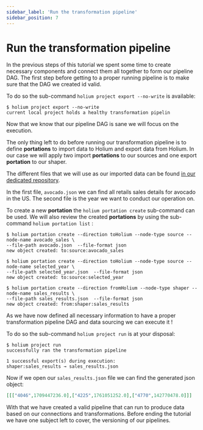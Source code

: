 ```yaml
---
sidebar_label: 'Run the transformation pipeline'
sidebar_position: 7
---
```


# Run the transformation pipeline

In the previous steps of this tutorial we spent some time to create necessary components and connect
them all together to form our pipeline DAG. The first step before getting to a proper running pipeline
is to make sure that the DAG we created id valid.

To do so the sub-command `holium project export --no-write` is available:
```shell
$ holium project export --no-write
current local project holds a healthy transformation pipelin
```

Now that we know that our pipeline DAG is sane we will focus on the execution.

The only thing left to do before running our transformation pipeline is to define **portations** to
import data to Holium and export data from Holium. In our case we will apply two import **portations**
to our sources and one export **portation** to our shaper.

The different files that we will use as our imported data can be found [in our dedicated repository](https://github.com/polyphene/getting-started/tree/main/assets/wasm).

In the first file, `avocado.json` we can find all retails sales details for avocado in the US. The second
file is the year we want to conduct our operation on.

To create a new **portation** the `holium portation create` sub-command can be used. We will also review
the created **portations** by using the sub-command `holium portation list` :
```shell
$ holium portation create --direction toHolium --node-type source --node-name avocado_sales \
--file-path avocado.json  --file-format json
new object created: to:source:avocado_sales

$ holium portation create --direction toHolium --node-type source --node-name selected_year \
--file-path selected_year.json  --file-format json
new object created: to:source:selected_year

$ holium portation create --direction fromHolium --node-type shaper --node-name sales_results \
--file-path sales_results.json  --file-format json
new object created: from:shaper:sales_results
```

As we have now defined all necessary information to have a proper transformation pipeline DAG and data 
sourcing we can execute it !

To do so the sub-command `holium project run` is at your disposal:
```shell
$ holium project run
successfully ran the transformation pipeline

1 successful export(s) during execution:
shaper:sales_results → sales_results.json
```

Now if we open our `sales_results.json` file we can find the generated json object:
```json
[[["4046",1709447236.0],["4225",1761051252.0],["4770",142770478.0]]]
```

With that we have created a valid pipeline that can run to produce data based on our connections and 
transformations. Before ending the tutorial we have one subject left to cover, the versioning of
our pipelines.
